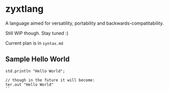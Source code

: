 # zyxtlang

A language aimed for versatility, portability and backwards-compatitability.

Still WIP though. Stay tuned :)

Current plan is in `syntax.md`

## Sample Hello World

```
std.println "Hello World";

// though in the future it will become:
ter.out "Hello World"
``
